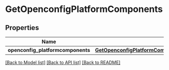 # GetOpenconfigPlatformComponents

## Properties
Name | Type | Description | Notes
------------ | ------------- | ------------- | -------------
**openconfig_platformcomponents** | [**GetOpenconfigPlatformComponentsOpenconfigplatformcomponents**](GetOpenconfigPlatformComponentsOpenconfigplatformcomponents.md) |  | [optional] 

[[Back to Model list]](../README.md#documentation-for-models) [[Back to API list]](../README.md#documentation-for-api-endpoints) [[Back to README]](../README.md)


